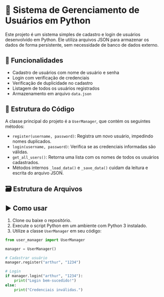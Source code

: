 # 🔐 Sistema de Gerenciamento de Usuários em Python

Este projeto é um sistema simples de cadastro e login de usuários desenvolvido em Python. Ele utiliza arquivos JSON para armazenar os dados de forma persistente, sem necessidade de banco de dados externo.

## 📌 Funcionalidades

- Cadastro de usuários com nome de usuário e senha
- Login com verificação de credenciais
- Verificação de duplicidade no cadastro
- Listagem de todos os usuários registrados
- Armazenamento em arquivo `data.json`

## 🧠 Estrutura do Código

A classe principal do projeto é a `UserManager`, que contém os seguintes métodos:

- `register(username, password)`: Registra um novo usuário, impedindo nomes duplicados.
- `login(username, password)`: Verifica se as credenciais informadas são válidas.
- `get_all_users()`: Retorna uma lista com os nomes de todos os usuários cadastrados.
- Métodos internos `_load_data()` e `_save_data()` cuidam da leitura e escrita do arquivo JSON.

## 🗃️ Estrutura de Arquivos


## ▶️ Como usar

1. Clone ou baixe o repositório.
2. Execute o script Python em um ambiente com Python 3 instalado.
3. Utilize a classe `UserManager` em seu código:

```python
from user_manager import UserManager

manager = UserManager()

# Cadastrar usuário
manager.register("arthur", "1234")

# Login
if manager.login("arthur", "1234"):
    print("Login bem-sucedido!")
else:
    print("Credenciais inválidas.")
